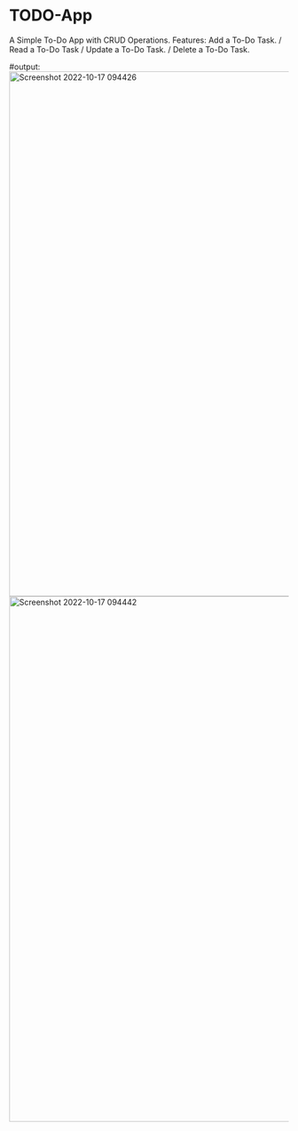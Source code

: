 # TODO-App
A Simple To-Do App with CRUD Operations. Features:  Add a To-Do Task. / Read a To-Do Task / Update a To-Do Task. / Delete a To-Do Task.

#output:
<img width="946" alt="Screenshot 2022-10-17 094426" src="https://user-images.githubusercontent.com/114457826/196088132-787a8639-61aa-4236-a65b-acd7112aae51.png">
<img width="947" alt="Screenshot 2022-10-17 094442" src="https://user-images.githubusercontent.com/114457826/196088128-999438ee-82c8-4e02-b265-8b2d7ea3b83b.png">

